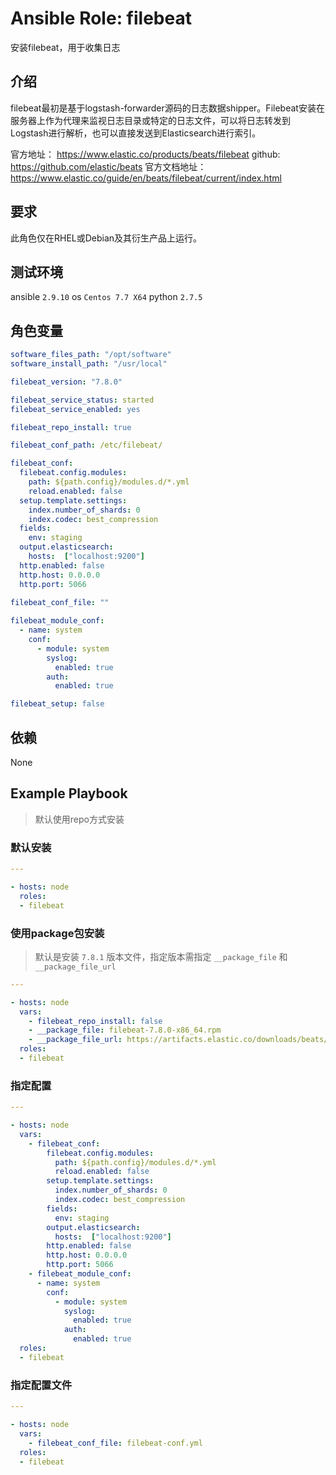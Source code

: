 # Ansible Role: filebeat

安装filebeat，用于收集日志

## 介绍
filebeat最初是基于logstash-forwarder源码的日志数据shipper。Filebeat安装在服务器上作为代理来监视日志目录或特定的日志文件，可以将日志转发到Logstash进行解析，也可以直接发送到Elasticsearch进行索引。

官方地址： https://www.elastic.co/products/beats/filebeat
github: https://github.com/elastic/beats
官方文档地址：https://www.elastic.co/guide/en/beats/filebeat/current/index.html

## 要求

此角色仅在RHEL或Debian及其衍生产品上运行。

## 测试环境

ansible `2.9.10`
os `Centos 7.7 X64`
python `2.7.5`

## 角色变量
```yaml
software_files_path: "/opt/software"
software_install_path: "/usr/local"

filebeat_version: "7.8.0"

filebeat_service_status: started
filebeat_service_enabled: yes

filebeat_repo_install: true

filebeat_conf_path: /etc/filebeat/

filebeat_conf:
  filebeat.config.modules:
    path: ${path.config}/modules.d/*.yml
    reload.enabled: false
  setup.template.settings:
    index.number_of_shards: 0
    index.codec: best_compression
  fields:
    env: staging
  output.elasticsearch:
    hosts:  ["localhost:9200"]
  http.enabled: false
  http.host: 0.0.0.0
  http.port: 5066
  
filebeat_conf_file: ""

filebeat_module_conf:
  - name: system
    conf:
      - module: system
        syslog:
          enabled: true
        auth:
          enabled: true

filebeat_setup: false
```

## 依赖

None


## Example Playbook

> 默认使用repo方式安装

### 默认安装

```yaml
---

- hosts: node
  roles:
  - filebeat
```

### 使用package包安装

> 默认是安装 `7.8.1` 版本文件，指定版本需指定 `__package_file` 和 `__package_file_url`

```yaml
---

- hosts: node
  vars:
    - filebeat_repo_install: false
    - __package_file: filebeat-7.8.0-x86_64.rpm
    - __package_file_url: https://artifacts.elastic.co/downloads/beats/filebeat/filebeat-7.8.0-x86_64.rpm
  roles:
  - filebeat
```

### 指定配置

```yaml
---

- hosts: node
  vars:
    - filebeat_conf:
        filebeat.config.modules:
          path: ${path.config}/modules.d/*.yml
          reload.enabled: false
        setup.template.settings:
          index.number_of_shards: 0
          index.codec: best_compression
        fields:
          env: staging
        output.elasticsearch:
          hosts:  ["localhost:9200"]
        http.enabled: false
        http.host: 0.0.0.0
        http.port: 5066
    - filebeat_module_conf:
      - name: system
        conf:
          - module: system
            syslog:
              enabled: true
            auth:
              enabled: true
  roles:
  - filebeat
```

### 指定配置文件

```yaml
---

- hosts: node
  vars:
    - filebeat_conf_file: filebeat-conf.yml
  roles:
  - filebeat
```
